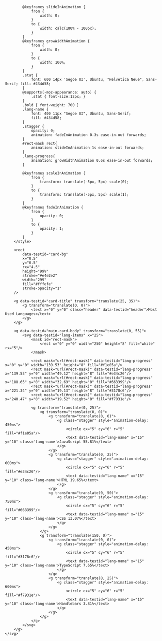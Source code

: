 
<!DOCTYPE html>
<html lang="en">
<head>
    <meta charset="UTF-8">
    <meta name="viewport" content="width=device-width, initial-scale=1.0">
    <title>SVG Preview</title>
</head>
<body>
    <svg
        width="300"
        height="165"
        viewBox="0 0 300 165"
        fill="none"
        xmlns="http://www.w3.org/2000/svg"
        role="img"
        aria-labelledby="descId"
    >
        <title id="titleId">Most Used Languages</title>
        <desc id="descId">This is a visual representation of the most used programming languages</desc>
        <style>
            .header {
                font: 600 18px 'Segoe UI', Ubuntu, Sans-Serif;
                fill: #2f80ed;
                animation: fadeInAnimation 0.8s ease-in-out forwards;
            }
            @supports(-moz-appearance: auto) {
                /* Selector detects Firefox */
                .header { font-size: 15.5px; }
            }

            @keyframes slideInAnimation {
                from {
                    width: 0;
                }
                to {
                    width: calc(100% - 100px);
                }
            }
            @keyframes growWidthAnimation {
                from {
                    width: 0;
                }
                to {
                    width: 100%;
                }
            }
            .stat {
                font: 600 14px 'Segoe UI', Ubuntu, "Helvetica Neue", Sans-Serif; fill: #434d58;
            }
            @supports(-moz-appearance: auto) {
                .stat { font-size:12px; }
            }
            .bold { font-weight: 700 }
            .lang-name {
                font: 400 11px "Segoe UI", Ubuntu, Sans-Serif;
                fill: #434d58;
            }
            .stagger {
                opacity: 0;
                animation: fadeInAnimation 0.3s ease-in-out forwards;
            }
            #rect-mask rect{
                animation: slideInAnimation 1s ease-in-out forwards;
            }
            .lang-progress{
                animation: growWidthAnimation 0.6s ease-in-out forwards;
            }

            @keyframes scaleInAnimation {
                from {
                    transform: translate(-5px, 5px) scale(0);
                }
                to {
                    transform: translate(-5px, 5px) scale(1);
                }
            }
            @keyframes fadeInAnimation {
                from {
                    opacity: 0;
                }
                to {
                    opacity: 1;
                }
            }
        </style>

        <rect
            data-testid="card-bg"
            x="0.5"
            y="0.5"
            rx="4.5"
            height="99%"
            stroke="#e4e2e2"
            width="299"
            fill="#fffefe"
            stroke-opacity="1"
        />

        <g data-testid="card-title" transform="translate(25, 35)">
            <g transform="translate(0, 0)">
                <text x="0" y="0" class="header" data-testid="header">Most Used Languages</text>
            </g>
        </g>

        <g data-testid="main-card-body" transform="translate(0, 55)">
            <svg data-testid="lang-items" x="25">
                <mask id="rect-mask">
                    <rect x="0" y="0" width="250" height="8" fill="white" rx="5"/>
                </mask>

                <rect mask="url(#rect-mask)" data-testid="lang-progress" x="0" y="0" width="139.53" height="8" fill="#f1e05a"/>
                <rect mask="url(#rect-mask)" data-testid="lang-progress" x="139.53" y="0" width="49.12" height="8" fill="#e34c26"/>
                <rect mask="url(#rect-mask)" data-testid="lang-progress" x="188.65" y="0" width="32.69" height="8" fill="#663399"/>
                <rect mask="url(#rect-mask)" data-testid="lang-progress" x="221.34" y="0" width="19.13" height="8" fill="#3178c6"/>
                <rect mask="url(#rect-mask)" data-testid="lang-progress" x="240.47" y="0" width="19.52" height="8" fill="#f7931e"/>

                <g transform="translate(0, 25)">
                    <g transform="translate(0, 0)">
                        <g transform="translate(0, 0)">
                            <g class="stagger" style="animation-delay: 450ms">
                                <circle cx="5" cy="6" r="5" fill="#f1e05a"/>
                                <text data-testid="lang-name" x="15" y="10" class='lang-name'>JavaScript 55.81%</text>
                            </g>
                        </g>
                        <g transform="translate(0, 25)">
                            <g class="stagger" style="animation-delay: 600ms">
                                <circle cx="5" cy="6" r="5" fill="#e34c26"/>
                                <text data-testid="lang-name" x="15" y="10" class='lang-name'>HTML 19.65%</text>
                            </g>
                        </g>
                        <g transform="translate(0, 50)">
                            <g class="stagger" style="animation-delay: 750ms">
                                <circle cx="5" cy="6" r="5" fill="#663399"/>
                                <text data-testid="lang-name" x="15" y="10" class='lang-name'>CSS 13.07%</text>
                            </g>
                        </g>
                    </g>
                    <g transform="translate(150, 0)">
                        <g transform="translate(0, 0)">
                            <g class="stagger" style="animation-delay: 450ms">
                                <circle cx="5" cy="6" r="5" fill="#3178c6"/>
                                <text data-testid="lang-name" x="15" y="10" class='lang-name'>TypeScript 7.65%</text>
                            </g>
                        </g>
                        <g transform="translate(0, 25)">
                            <g class="stagger" style="animation-delay: 600ms">
                                <circle cx="5" cy="6" r="5" fill="#f7931e"/>
                                <text data-testid="lang-name" x="15" y="10" class='lang-name'>Handlebars 3.81%</text>
                            </g>
                        </g>
                    </g>
                </g>
            </svg>
        </g>
    </svg>
</body>
</html>
